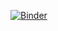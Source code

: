 [![Binder](http://mybinder.org/badge.svg)](http://mybinder.org:/repo/loiseaujc/physique-non-lineaire)